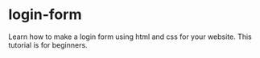 # login-form
Learn how to make a login form using html and css for your website. This tutorial is for beginners.
